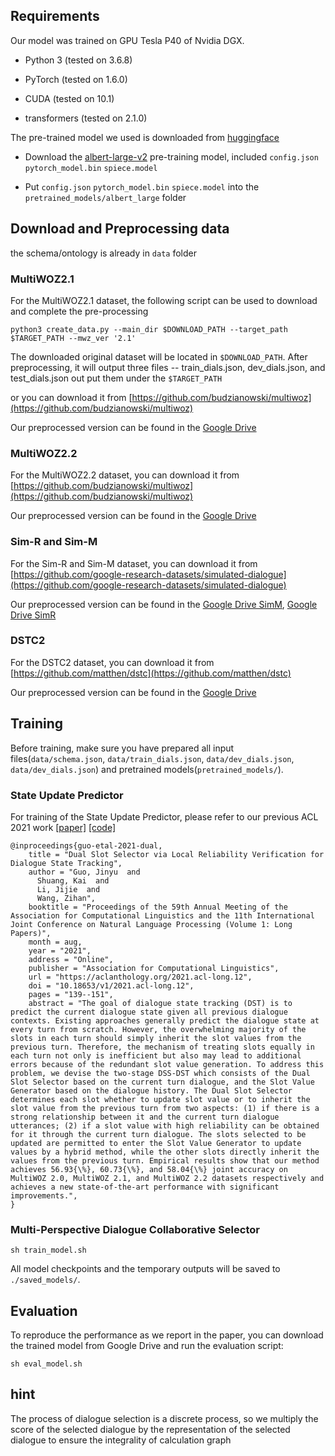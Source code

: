 ## Requirements

Our model was trained on GPU Tesla P40 of Nvidia DGX.  

- Python 3 (tested on 3.6.8)

- PyTorch (tested on 1.6.0)

- CUDA (tested on 10.1)

- transformers (tested on 2.1.0)


The pre-trained model we used is downloaded from [huggingface](https://huggingface.co/)

- Download the [albert-large-v2](https://huggingface.co/albert-large-v2/tree/main) pre-training model, included ```config.json``` ```pytorch_model.bin``` ```spiece.model``` 

- Put ```config.json``` ```pytorch_model.bin``` ```spiece.model``` into the ```pretrained_models/albert_large``` folder


## Download and Preprocessing data

the schema/ontology is already in ```data``` folder


### MultiWOZ2.1

For the MultiWOZ2.1 dataset, the following script can be used to download and complete the pre-processing

```
python3 create_data.py --main_dir $DOWNLOAD_PATH --target_path $TARGET_PATH --mwz_ver '2.1'
```

The downloaded original dataset will be located in `$DOWNLOAD_PATH`. After preprocessing, it will output three files -- train_dials.json, dev_dials.json, and test_dials.json out put them under the `$TARGET_PATH`

or you can download it from [https://github.com/budzianowski/multiwoz](https://github.com/budzianowski/multiwoz)

Our preprocessed version can be found in the [Google Drive](https://drive.google.com/drive/folders/15Lsaevxbj9P84q8DAavEpHl42GOBTAV3?usp=sharing)


### MultiWOZ2.2

For the MultiWOZ2.2 dataset, you can download it from [https://github.com/budzianowski/multiwoz](https://github.com/budzianowski/multiwoz)

Our preprocessed version can be found in the [Google Drive](https://drive.google.com/drive/folders/1IsrlFRJOJMnJwMmGnCK8LIR8D98YzajG?usp=sharing)


### Sim-R and Sim-M

For the Sim-R and Sim-M dataset, you can download it from [https://github.com/google-research-datasets/simulated-dialogue](https://github.com/google-research-datasets/simulated-dialogue)

Our preprocessed version can be found in the [Google Drive SimM](https://drive.google.com/drive/folders/1fp_LXu9Hfk2YclXKMMWql5Vl5PfmcBKW?usp=sharing), [Google Drive SimR](https://drive.google.com/drive/folders/1iwD08nUUsD5TNSzsv9WGWmCOiwetaWd9?usp=sharing)


### DSTC2

For the DSTC2 dataset, you can download it from [https://github.com/matthen/dstc](https://github.com/matthen/dstc)

Our preprocessed version can be found in the [Google Drive](https://drive.google.com/drive/folders/1yT1rkDBUkQxpJYIJPH_yfESMYP1YAQou?usp=sharing)


## Training

Before training, make sure you have prepared all input files(```data/schema.json```, ```data/train_dials.json```, ```data/dev_dials.json```, ```data/dev_dials.json```) and pretrained models(```pretrained_models/```).


### State Update Predictor

For training of the State Update Predictor, please refer to our previous ACL 2021 work  [[paper]](https://aclanthology.org/2021.acl-long.12/) [[code]](https://github.com/guojinyu88/DSSDST)

```
@inproceedings{guo-etal-2021-dual,
    title = "Dual Slot Selector via Local Reliability Verification for Dialogue State Tracking",
    author = "Guo, Jinyu  and
      Shuang, Kai  and
      Li, Jijie  and
      Wang, Zihan",
    booktitle = "Proceedings of the 59th Annual Meeting of the Association for Computational Linguistics and the 11th International Joint Conference on Natural Language Processing (Volume 1: Long Papers)",
    month = aug,
    year = "2021",
    address = "Online",
    publisher = "Association for Computational Linguistics",
    url = "https://aclanthology.org/2021.acl-long.12",
    doi = "10.18653/v1/2021.acl-long.12",
    pages = "139--151",
    abstract = "The goal of dialogue state tracking (DST) is to predict the current dialogue state given all previous dialogue contexts. Existing approaches generally predict the dialogue state at every turn from scratch. However, the overwhelming majority of the slots in each turn should simply inherit the slot values from the previous turn. Therefore, the mechanism of treating slots equally in each turn not only is inefficient but also may lead to additional errors because of the redundant slot value generation. To address this problem, we devise the two-stage DSS-DST which consists of the Dual Slot Selector based on the current turn dialogue, and the Slot Value Generator based on the dialogue history. The Dual Slot Selector determines each slot whether to update slot value or to inherit the slot value from the previous turn from two aspects: (1) if there is a strong relationship between it and the current turn dialogue utterances; (2) if a slot value with high reliability can be obtained for it through the current turn dialogue. The slots selected to be updated are permitted to enter the Slot Value Generator to update values by a hybrid method, while the other slots directly inherit the values from the previous turn. Empirical results show that our method achieves 56.93{\%}, 60.73{\%}, and 58.04{\%} joint accuracy on MultiWOZ 2.0, MultiWOZ 2.1, and MultiWOZ 2.2 datasets respectively and achieves a new state-of-the-art performance with significant improvements.",
}
```


### Multi-Perspective Dialogue Collaborative Selector

```
sh train_model.sh
```

All model checkpoints and the temporary outputs will be saved to `./saved_models/`.


## Evaluation

To reproduce the performance as we report in the paper, you can download the trained model from Google Drive and run the evaluation script:

```
sh eval_model.sh 
```

## hint
The process of dialogue selection is a discrete process, so we multiply the score of the selected dialogue by the representation of the selected dialogue to ensure the integrality of calculation graph

